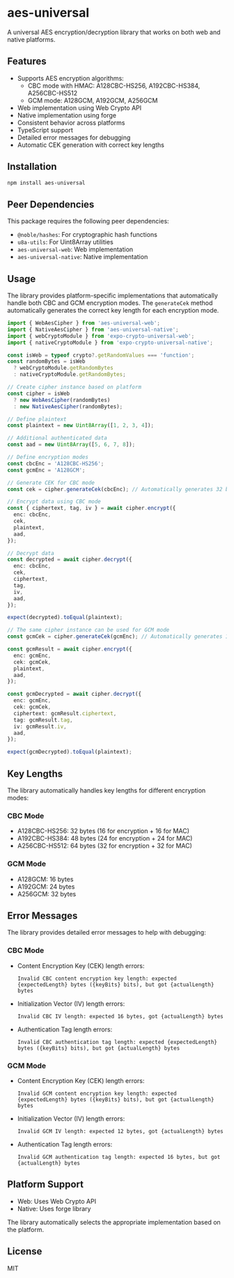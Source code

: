 # aes-universal

A universal AES encryption/decryption library that works on both web and native platforms.

## Features

- Supports AES encryption algorithms:
  - CBC mode with HMAC: A128CBC-HS256, A192CBC-HS384, A256CBC-HS512
  - GCM mode: A128GCM, A192GCM, A256GCM
- Web implementation using Web Crypto API
- Native implementation using forge
- Consistent behavior across platforms
- TypeScript support
- Detailed error messages for debugging
- Automatic CEK generation with correct key lengths

## Installation

```bash
npm install aes-universal
```

## Peer Dependencies

This package requires the following peer dependencies:

- `@noble/hashes`: For cryptographic hash functions
- `u8a-utils`: For Uint8Array utilities
- `aes-universal-web`: Web implementation
- `aes-universal-native`: Native implementation

## Usage

The library provides platform-specific implementations that automatically handle both CBC and GCM encryption modes. The `generateCek` method automatically generates the correct key length for each encryption mode.

```typescript
import { WebAesCipher } from 'aes-universal-web';
import { NativeAesCipher } from 'aes-universal-native';
import { webCryptoModule } from 'expo-crypto-universal-web';
import { nativeCryptoModule } from 'expo-crypto-universal-native';

const isWeb = typeof crypto?.getRandomValues === 'function';
const randomBytes = isWeb
  ? webCryptoModule.getRandomBytes
  : nativeCryptoModule.getRandomBytes;

// Create cipher instance based on platform
const cipher = isWeb
  ? new WebAesCipher(randomBytes)
  : new NativeAesCipher(randomBytes);

// Define plaintext
const plaintext = new Uint8Array([1, 2, 3, 4]);

// Additional authenticated data
const aad = new Uint8Array([5, 6, 7, 8]);

// Define encryption modes
const cbcEnc = 'A128CBC-HS256';
const gcmEnc = 'A128GCM';

// Generate CEK for CBC mode
const cek = cipher.generateCek(cbcEnc); // Automatically generates 32 bytes (16 for encryption + 16 for MAC)

// Encrypt data using CBC mode
const { ciphertext, tag, iv } = await cipher.encrypt({
  enc: cbcEnc,
  cek,
  plaintext,
  aad,
});

// Decrypt data
const decrypted = await cipher.decrypt({
  enc: cbcEnc,
  cek,
  ciphertext,
  tag,
  iv,
  aad,
});

expect(decrypted).toEqual(plaintext);

// The same cipher instance can be used for GCM mode
const gcmCek = cipher.generateCek(gcmEnc); // Automatically generates 16 bytes

const gcmResult = await cipher.encrypt({
  enc: gcmEnc,
  cek: gcmCek,
  plaintext,
  aad,
});

const gcmDecrypted = await cipher.decrypt({
  enc: gcmEnc,
  cek: gcmCek,
  ciphertext: gcmResult.ciphertext,
  tag: gcmResult.tag,
  iv: gcmResult.iv,
  aad,
});

expect(gcmDecrypted).toEqual(plaintext);
```

## Key Lengths

The library automatically handles key lengths for different encryption modes:

### CBC Mode

- A128CBC-HS256: 32 bytes (16 for encryption + 16 for MAC)
- A192CBC-HS384: 48 bytes (24 for encryption + 24 for MAC)
- A256CBC-HS512: 64 bytes (32 for encryption + 32 for MAC)

### GCM Mode

- A128GCM: 16 bytes
- A192GCM: 24 bytes
- A256GCM: 32 bytes

## Error Messages

The library provides detailed error messages to help with debugging:

### CBC Mode

- Content Encryption Key (CEK) length errors:

  ```
  Invalid CBC content encryption key length: expected {expectedLength} bytes ({keyBits} bits), but got {actualLength} bytes
  ```

- Initialization Vector (IV) length errors:

  ```
  Invalid CBC IV length: expected 16 bytes, got {actualLength} bytes
  ```

- Authentication Tag length errors:
  ```
  Invalid CBC authentication tag length: expected {expectedLength} bytes ({keyBits} bits), but got {actualLength} bytes
  ```

### GCM Mode

- Content Encryption Key (CEK) length errors:

  ```
  Invalid GCM content encryption key length: expected {expectedLength} bytes ({keyBits} bits), but got {actualLength} bytes
  ```

- Initialization Vector (IV) length errors:

  ```
  Invalid GCM IV length: expected 12 bytes, got {actualLength} bytes
  ```

- Authentication Tag length errors:
  ```
  Invalid GCM authentication tag length: expected 16 bytes, but got {actualLength} bytes
  ```

## Platform Support

- Web: Uses Web Crypto API
- Native: Uses forge library

The library automatically selects the appropriate implementation based on the platform.

## License

MIT
